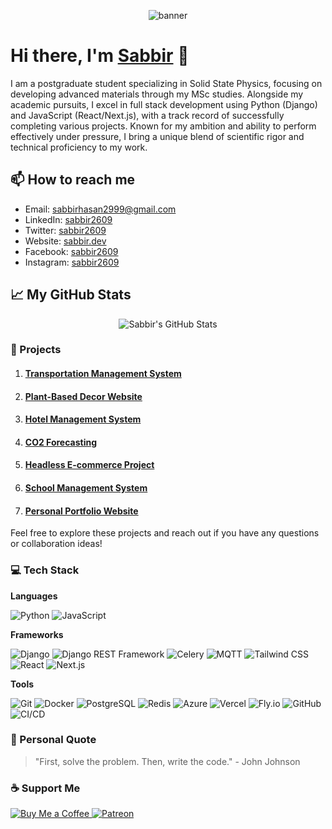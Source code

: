 <p align="center" width="full">
  <img src="https://media1.giphy.com/media/v1.Y2lkPTc5MGI3NjExaTd5NjJmZjNjYWtyOTk5ODJzNTY0bnBuNGNnNmM0ZXdiYXFndGNncyZlcD12MV9pbnRlcm5hbF9naWZfYnlfaWQmY3Q9Zw/fdOA43sHFE6Pu/giphy.webp" alt="banner" />
</p>

# Hi there, I'm [Sabbir](https://www.linkedin.com/in/sabbir2609/) 👋

I am a postgraduate student specializing in Solid State Physics, focusing on developing advanced materials through my
MSc studies. Alongside my academic pursuits, I excel in full stack development using Python (Django) and JavaScript
(React/Next.js), with a track record of successfully completing various projects. Known for my ambition and ability to
perform effectively under pressure, I bring a unique blend of scientific rigor and technical proficiency to my work.

## 📫 How to reach me

- Email: [sabbirhasan2999@gmail.com](mailto:sabbirhasan2999@gmail.com)
- LinkedIn: [sabbir2609](https://www.linkedin.com/in/sabbir2609/)
- Twitter: [sabbir2609](https://twitter.com/sabbir2609)
- Website: [sabbir.dev](https://sabbir.dev)
- Facebook: [sabbir2609](https://www.facebook.com/0xsabbir)
- Instagram: [sabbir2609](https://www.instagram.com/0xsabbir)

## 📈 My GitHub Stats

<p align="center">
  <img src="https://github-readme-stats.vercel.app/api?username=sabbir2609&show_icons=true&theme=radical" alt="Sabbir's GitHub Stats" />
</p>

### 🚀 Projects

1. #### [Transportation Management System](https://github.com/sabbir2609/transportation-management-system)

2. #### [Plant-Based Decor Website](https://github.com/sabbir2609/plant-based-decor)

3. #### [Hotel Management System](https://github.com/sabbir2609/hotel-management-system)

4. #### [CO2 Forecasting](https://github.com/sabbir2609/co2-forecasting)

5. #### [Headless E-commerce Project](https://github.com/sabbir2609/headless-ecommerce)

6. #### [School Management System](https://github.com/sabbir2609/school-management-system)

7. #### [Personal Portfolio Website](https://github.com/sabbir2609/sabbir2609)

Feel free to explore these projects and reach out if you have any questions or collaboration ideas!

### 💻 Tech Stack

**Languages**

![Python](https://img.shields.io/badge/Python-3776AB?style=for-the-badge&logo=python&logoColor=white)
![JavaScript](https://img.shields.io/badge/JavaScript-F7DF1E?style=for-the-badge&logo=javascript&logoColor=black)

**Frameworks**

![Django](https://img.shields.io/badge/Django-092E20?style=for-the-badge&logo=django&logoColor=white)
![Django REST Framework](https://img.shields.io/badge/Django_REST_Framework-092E20?style=for-the-badge&logo=django&logoColor=white)
![Celery](https://img.shields.io/badge/Celery-37814A?style=for-the-badge&logo=celery&logoColor=white)
![MQTT](https://img.shields.io/badge/MQTT-00C7B7?style=for-the-badge&logo=eclipse-mosquitto&logoColor=white)
![Tailwind CSS](https://img.shields.io/badge/Tailwind_CSS-38B2AC?style=for-the-badge&logo=tailwind-css&logoColor=white)
![React](https://img.shields.io/badge/React-61DAFB?style=for-the-badge&logo=react&logoColor=black)
![Next.js](https://img.shields.io/badge/Next.js-000000?style=for-the-badge&logo=next.js&logoColor=white)

**Tools**

![Git](https://img.shields.io/badge/Git-F05032?style=for-the-badge&logo=git&logoColor=white)
![Docker](https://img.shields.io/badge/Docker-2496ED?style=for-the-badge&logo=docker&logoColor=white)
![PostgreSQL](https://img.shields.io/badge/PostgreSQL-4169E1?style=for-the-badge&logo=postgresql&logoColor=white)
![Redis](https://img.shields.io/badge/Redis-DC382D?style=for-the-badge&logo=redis&logoColor=white)
![Azure](https://img.shields.io/badge/Microsoft_Azure-0089D6?style=for-the-badge&logo=microsoft-azure&logoColor=white)
![Vercel](https://img.shields.io/badge/Vercel-000000?style=for-the-badge&logo=vercel&logoColor=white)
![Fly.io](https://img.shields.io/badge/Fly.io-000000?style=for-the-badge&logo=fly.io&logoColor=white)
![GitHub](https://img.shields.io/badge/GitHub-181717?style=for-the-badge&logo=github&logoColor=white)
![CI/CD](https://img.shields.io/badge/CI/CD-000000?style=for-the-badge&logo=github-actions&logoColor=white)

### 💬 Personal Quote

> "First, solve the problem. Then, write the code." - John Johnson

### ☕ Support Me

<a href="https://www.buymeacoffee.com/sabbir2609" target="_blank">
  <img src="https://img.shields.io/badge/Buy%20Me%20a%20Coffee-F7DF1E?style=for-the-badge&logo=buy-me-a-coffee&logoColor=black" alt="Buy Me a Coffee" />
</a>
<a href="https://www.patreon.com/sabbir2609" target="_blank">
  <img src="https://img.shields.io/badge/Patreon-F96854?style=for-the-badge&logo=patreon&logoColor=white" alt="Patreon" />
